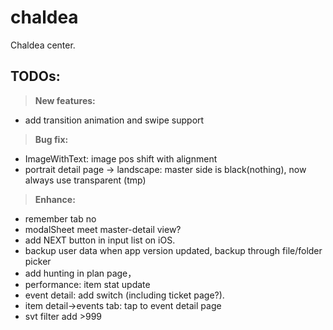 # chaldea

Chaldea center.


## TODOs:
>**New features:**
 - add transition animation and swipe support

>**Bug fix:**
 - ImageWithText: image pos shift with alignment
 - portrait detail page -> landscape: master side is black(nothing), now always use transparent (tmp)

>**Enhance:**
 - remember tab no
 - modalSheet meet master-detail view?
 - add NEXT button in input list on iOS.
 - backup user data when app version updated, backup through file/folder picker
 - add hunting in plan page，
 - performance: item stat update
 - event detail: add switch (including ticket page?).
 - item detail->events tab: tap to event detail page
 - svt filter add >999
